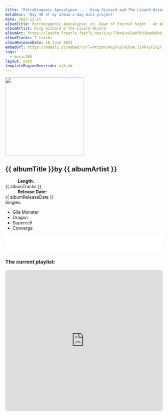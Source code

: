 ```yaml
---
title: "PetroDragonic Apocalypse... - King Gizzard and The Lizard Wizard"
metaDesc: 'Day 36 of my album-a-day mini-project'
date: 2023-12-15
albumTitle: PetroDragonic Apocalypse; or, Dawn of Eternal Night - An Annihilation of Planet Earth and the Beginning of Merciless Damnation
albumArtist: King Gizzard & The Lizard Wizard
albumArt: https://lastfm.freetls.fastly.net/i/u/770x0/c82a8fb339ad4906f1195fec753cef1f.jpg#c82a8fb339ad4906f1195fec753cef1f
albumTracks: 7 tracks
albumReleaseDate: 16 June 2023
embedUrl: https://odesli.co/embed/?url=https%3A%2F%2Falbum.link%2Fi%2F1684380069&theme=light
tags:
  - music365
layout: post
templateEngineOverride: njk,md
---
```

<aside class="album-profile">
  <div class="album-profile__image">
    <img class="album-image" width="250" height="250" crossorigin="anonymous" src="{{ albumArt }}"/>
  </div>
  <div class="aside__content">
    <h1><strong>{{ albumTitle }}</strong>by {{ albumArtist }}</h1>
    <dl>
      <div>
        <dd><strong>Length:</strong></dd>
        <dt>{{ albumTracks }}</dt>
      </div>
      <div>
        <dd><strong>Release Date:</strong></dd>
        <dt>{{ albumReleaseDate }}</dt>
      </div>
      <div class="singles">
        <span>Singles:</span>
        <ul>
          <li>Gila Monster</li>
          <li>Dragon</li>
          <li>Supercell</li>
          <li>Converge</li>
        </ul>
      </div>
    </dl>
    <div class="color-grid">
      <div class="color-grid__container">
					<span class="color color--1"></span>
					<span class="color color--2"></span>
					<span class="color color--3"></span>
      </div>
    </div>
  </div>
</aside>

<iframe width="100%" height="52" src={{ embedUrl }} frameborder="0" allowfullscreen sandbox="allow-same-origin allow-scripts allow-presentation allow-popups allow-popups-to-escape-sandbox" allow="clipboard-read; clipboard-write"></iframe>

### The current playlist:

<iframe allow="autoplay *; encrypted-media *; fullscreen *; clipboard-write" frameborder="0" height="450" style="width:100%;max-width:660px;overflow:hidden;border-radius:10px;" sandbox="allow-forms allow-popups allow-same-origin allow-scripts allow-storage-access-by-user-activation allow-top-navigation-by-user-activation" src="https://embed.music.apple.com/gb/playlist/music365/pl.u-AkAmEd9ix4MAZYJ"></iframe>
